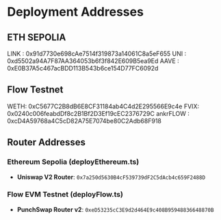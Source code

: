 # Deployment Addresses

## ETH SEPOLIA

LINK : 0x91d7730e698cAe7514f319873a14061C8a5eF655
UNI : 0xd5502a94A7F87AA364053b6f3f842E609B5ea9Ed
AAVE : 0xE0B37A5c467acBDD113B543b6ce154D77FC6092d

## Flow Testnet

WETH: 0xC5677C2B8dB6E8CF31184ab4C4d2E295566E9c4e
FVIX: 0x0240c006feabdDf8c2B1Bf2D3Ef19cEC2376729C
ankrFLOW : 0xcD4A59768a4C5cD82A75E7074be80C2Adb68F918

## Router Addresses

### Ethereum Sepolia (deployEthereum.ts)

- **Uniswap V2 Router**: `0x7a250d5630B4cF539739dF2C5dAcb4c659F2488D`

### Flow EVM Testnet (deployFlow.ts)

- **PunchSwap Router v2**: `0xeD53235cC3E9d2d464E9c408B95948836648870B`
